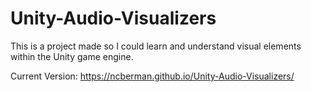 # Unity-Audio-Visualizers

This is a project made so I could learn and understand visual elements within the Unity game engine. 

Current Version: https://ncberman.github.io/Unity-Audio-Visualizers/
